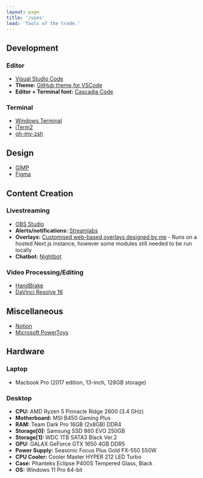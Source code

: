 ```yaml
---
layout: page
title: '/uses'
lead: 'Tools of the trade.'
---
```


## Development

### Editor

- [Visual Studio Code](https://code.visualstudio.com)
- **Theme:** [GitHub theme for VSCode](https://marketplace.visualstudio.com/items?itemName=GitHub.github-vscode-theme)
- **Editor + Terminal font:** [Cascadia Code](https://github.com/microsoft/cascadia-code)

### Terminal

- [Windows Terminal](https://github.com/microsoft/terminal)
- [iTerm2](https://www.iterm2.com/)
- [oh-my-zsh](https://github.com/ohmyzsh/ohmyzsh)

## Design

- [GIMP](https://www.gimp.org/)
- [Figma](https://www.figma.com/)

## Content Creation

### Livestreaming

- [OBS Studio](https://obsproject.com/)
- **Alerts/notifications:** [Streamlabs](https://streamlabs.com/)
- **Overlays:** [Customised web-based overlays designed by me](https://github.com/resir014/stream-overlays) - Runs on a hosted Next.js instance, however some modules still needed to be run locally
- **Chatbot:** [Nightbot](https://nightbot.tv/)

### Video Processing/Editing

- [HandBrake](https://handbrake.fr/)
- [DaVinci Resolve 16](https://www.blackmagicdesign.com/products/davinciresolve/)

## Miscellaneous

- [Notion](https://notion.so/)
- [Microsoft PowerToys](https://github.com/microsoft/PowerToys)

## Hardware

### Laptop

- Macbook Pro (2017 edition, 13-inch, 128GB storage)

### Desktop

- **CPU:** AMD Ryzen 5 Pinnacle Ridge 2600 (3.4 GHz)
- **Motherboard:** MSI B450 Gaming Plus
- **RAM:** Team Dark Pro 16GB (2x8GB) DDR4
- **Storage[0]:** Samsung SSD 860 EVO 250GB
- **Storage[1]:** WDC 1TB SATA3 Black Ver.2
- **GPU:** GALAX GeForce GTX 1650 4GB DDR5
- **Power Supply:** Seasonic Focus Plus Gold FX-550 550W
- **CPU Cooler:** Cooler Master HYPER 212 LED Turbo
- **Case:** Phanteks Eclipse P400S Tempered Glass, Black
- **OS:** Windows 11 Pro 64-bit
